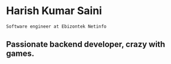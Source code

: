 <h1>Harish Kumar Saini</h1>
<code>Software engineer at Ebizontek Netinfo</code>
<h2>Passionate backend developer, crazy with games.</h2>
